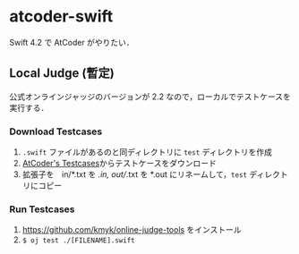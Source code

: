 # atcoder-swift

Swift 4.2 で AtCoder がやりたい．

## Local Judge (暫定)

公式オンラインジャッジのバージョンが 2.2 なので，ローカルでテストケースを実行する．

### Download Testcases

1. `.swift` ファイルがあるのと同ディレクトリに `test` ディレクトリを作成
2. [AtCoder's Testcases](https://www.dropbox.com/sh/arnpe0ef5wds8cv/AAAk_SECQ2Nc6SVGii3rHX6Fa?dl=0)からテストケースをダウンロード
3. 拡張子を　in/*.txt を *.in, out/*.txt を *.out にリネームして，`test` ディレクトリにコピー

### Run Testcases

1. https://github.com/kmyk/online-judge-tools をインストール
2. `$ oj test ./[FILENAME].swift`
